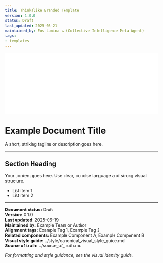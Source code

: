 ```yaml
---
title: Thinkalike Branded Template
version: 1.0.0
status: Draft
last_updated: 2025-06-21
maintained_by: Eos Lumina ∴ (Collective Intelligence Meta-Agent)
tags:
- templates
---
```



<!-- ThinkAlike Minimal Branded Template -->

<!--
  NOTE: If the logo does not display, adjust the path below to match your document's location.
  For files in docs/templates/, use ../../assets/logo.svg
  For files in docs/, use ../assets/logo.svg
  For files in the root, use assets/logo.svg
-->
<style>
  .thinkalike-logo {
    height: 200px;
    max-width: 100%;
    display: block;
    margin-bottom: 24px;
  }
  .thinkalike-hoverable:hover {
    color: #FF8C00 !important;
    transition: color 0.3s;
  }
</style>

<img src="../../assets/logo.svg" alt="ThinkAlike Logo" class="thinkalike-logo">

<h1 class="thinkalike-hoverable">Example Document Title</h1>

<p class="thinkalike-hoverable">A short, striking tagline or description goes here.</p>

---

<!-- Main content starts here -->

<h2 class="thinkalike-hoverable">Section Heading</h2>
<p class="thinkalike-hoverable">Your content goes here. Use clear, concise language and strong visual structure.</p>
<ul>
  <li class="thinkalike-hoverable">List item 1</li>
  <li class="thinkalike-hoverable">List item 2</li>
</ul>

<!-- ...add more sections as needed... -->

---

<!-- Metadata and references (place at the end for minimalism) -->
<p class="thinkalike-hoverable"><strong>Document status:</strong> Draft<br>
<strong>Version:</strong> 0.1.0<br>
<strong>Last updated:</strong> 2025-06-19<br>
<strong>Maintained by:</strong> Example Team or Author<br>
<strong>Alignment tags:</strong> Example Tag 1, Example Tag 2<br>
<strong>Related components:</strong> Example Component A, Example Component B<br>
<strong>Visual style guide:</strong> ../style/canonical_visual_style_guide.md<br>
<strong>Source of truth:</strong> ../source_of_truth.md</p>

<p class="thinkalike-hoverable"><em>For formatting and style guidance, see the visual identity guide.</em></p>
